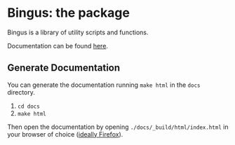 # Bingus: the package

Bingus is a library of utility scripts and functions.

Documentation can be found [here](https://bingus.readthedocs.io).

## Generate Documentation

You can generate the documentation running `make html` in the `docs` directory.

1. `cd docs`
2. `make html`

Then open the documentation by opening `./docs/_build/html/index.html` in your browser of
choice ([ideally Firefox](https://itsfoss.com/why-firefox/)).